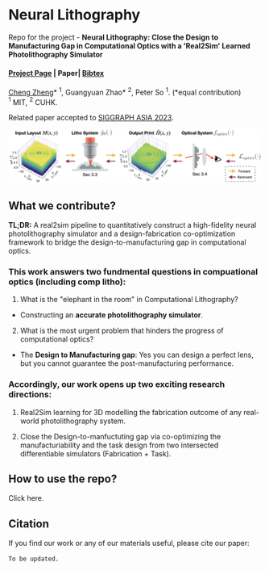 # Neural Lithography

Repo for the project - **Neural Lithography: Close the Design to Manufacturing Gap in Computational Optics with a 'Real2Sim' Learned Photolithography Simulator**
#### [Project Page](https://neural-litho.github.io/) | Paper| [Bibtex](#bibtex)
[Cheng Zheng](https://zcshinee.github.io/chengzheng.github.io/)\* $^{1}$, Guangyuan Zhao\* $^{2}$, Peter So $^{1}$. (*equal contribution)<br>
$^1$ MIT, $^2$ CUHK.

Related paper accepted to [SIGGRAPH ASIA 2023](https://asia.siggraph.org/2023/submissions/technical-papers/).


![teaser](Figures/Teaser.png)


## What we contribute?
<!-- **Abstract:** We introduce neural lithography to address the ‘design-to-manufacturing’ gap in the design and in a ‘real2sim’ manner. While emerging fabrication and design techniques in computational optics enable large design degrees of freedom and advanced functionalities, the existing design approaches often overlook the numerical modeling of the manufacturing process, which can result in significant performance deviation between the design and the fabrication. We bridge this gap with a fully differentiable design framework specifically in computational optics that integrates a pre-trained photolithography simulator into the model-based optical design loop. 
Leveraging a blend of physics-informed modeling and data-driven training, our photolithography simulator serves as a regularizer on fabrication feasibility during design, compensating for structure discrepancies introduced in the lithography process. 
We demonstrate the effectiveness of our approach through two typical tasks in computational optics, where we design and fabricate a holographic optical element (HOE) and a multi-level diffractive lens (MDL) using a two-photon lithography system, showcasing improved optical performance on the task-specific metrics. -->

**TL;DR:** A real2sim pipeline to quantitatively construct a high-fidelity neural photolithography simulator and a design-fabrication co-optimization framework to bridge the design-to-manufacturing gap in computational optics. 

### This work answers two fundmental questions in compuational optics (including comp litho):
1. What is the "elephant in the room" in Computational Lithography?
  - Constructing an **accurate photolithography simulator**.
2. What is the most urgent problem that hinders the progress of computational optics?
  - The **Design to Manufacturing gap**: Yes you can design a perfect lens, but you cannot guarantee the post-manufacturing performance. 



### Accordingly, our work opens up two exciting research directions:

1. Real2Sim learning for 3D modelling the fabrication outcome of any real-world photolithography system.

2. Close the Design-to-manfuctuting gap via co-optimizing the manufacturiability and the task design from two intersected differentiable simulators (Fabrication + Task).


## How to use the repo?
Click here.

## Citation

If you find our work or any of our materials useful, please cite our paper:
```
To be updated.
```